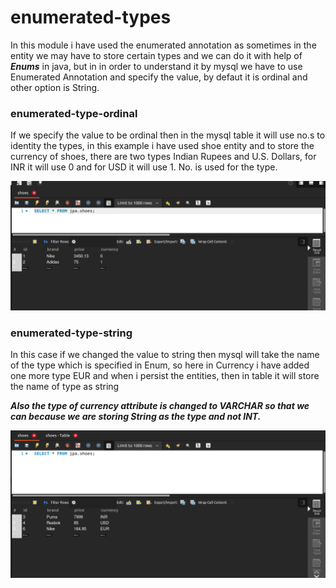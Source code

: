 # enumerated-types
In this module i have used the enumerated annotation
as sometimes in the entity we may have to store certain types
and we can do it with help of _**Enums**_ 
in java, but in in order to understand it by mysql we have to 
use Enumerated Annotation and specify the value, by defaut it is ordinal
and other option is String.

### enumerated-type-ordinal
If we specify the value to be ordinal then in the mysql table it will use no.s 
to identity the types, in this example i have used shoe entity and to store the currency
of shoes, there are two types Indian Rupees and U.S. Dollars, for INR it will use 0 and for USD it will use 1.
No. is used for the type.

![img.png](img.png)

### enumerated-type-string
In this case if we changed the value to string then mysql will 
take the name of the type which is specified in Enum, so 
here in Currency i have added one more type EUR and when i persist
the entities, then in table it will store the name of type as string

**_Also the type of currency attribute is changed to VARCHAR so that we can
because we are storing String as the type and not INT._**

![img_1.png](img_1.png)